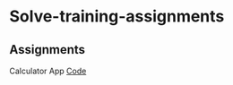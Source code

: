 # Solve-training-assignments

## Assignments 
  Calculator App [Code](https://github.com/InspiredEnigma12477/Solve-training-assignments/blob/master/FirstConsoleApp/FirstConsoleApp/Program.cs)
